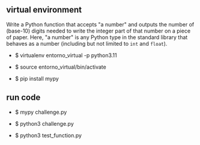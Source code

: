 ## virtual environment
Write a Python function that accepts "a number"
and outputs the number of (base-10) digits needed 
to write the integer part of that number on a 
piece of paper. Here, "a number" is any Python 
type in the standard library that behaves as a 
number (including but not limited to `int` and `float`).
    

* $ virtualenv entorno_virtual -p python3.11
* $ source entorno_virtual/bin/activate

* $ pip install mypy

## run code
* $ mypy challenge.py

* $ python3 challenge.py
* $ python3 test_function.py